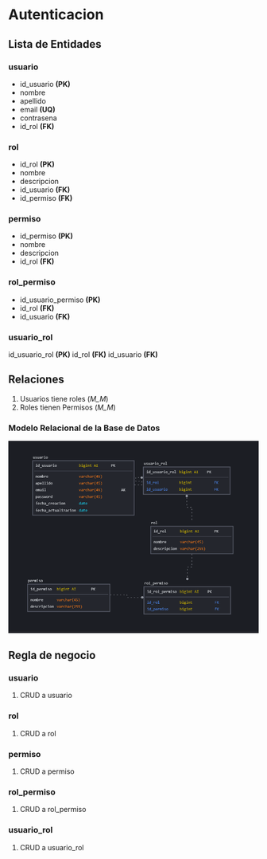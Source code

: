 # Autenticacion

## Lista de Entidades

### usuario 
- id_usuario **(PK)**
- nombre
- apellido
- email **(UQ)**
- contrasena
- id_rol **(FK)**


### rol
- id_rol **(PK)**
- nombre
- descripcion
- id_usuario **(FK)**
- id_permiso **(FK)**

### permiso
- id_permiso **(PK)**
- nombre
- descripcion
- id_rol **(FK)**

### rol_permiso
- id_usuario_permiso **(PK)**
- id_rol **(FK)**
- id_usuario **(FK)**

### usuario_rol
id_usuario_rol **(PK)**
id_rol **(FK)**
id_usuario **(FK)**


## Relaciones

1. Usuarios tiene roles (_M_M_)
1. Roles tienen Permisos (_M_M_)

### Modelo Relacional de la Base de Datos

![Modelo Relacional](autenticacion.png)

## Regla de negocio

### usuario

1. CRUD a usuario

### rol

1. CRUD  a rol

### permiso

1. CRUD a permiso

### rol_permiso

1. CRUD a rol_permiso

### usuario_rol

1. CRUD a usuario_rol 